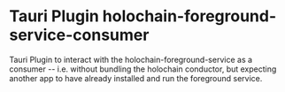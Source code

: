 # Tauri Plugin holochain-foreground-service-consumer

Tauri Plugin to interact with the holochain-foreground-service as a consumer -- i.e. without bundling the holochain conductor, but expecting another app to have already installed and run the foreground service.